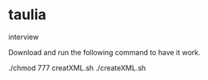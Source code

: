 taulia
======

interview

Download and run the following command to have it work.

./chmod 777 creatXML.sh
./createXML.sh
